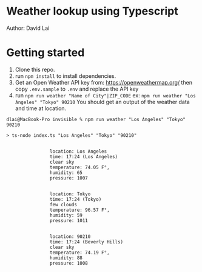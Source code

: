 # Weather lookup using Typescript
Author: David Lai

# Getting started
1. Clone this repo.
2. run `npm install` to install dependencies.
3. Get an Open Weather API key from: https://openweathermap.org/ then copy `.env.sample` to `.env` and replace the API key
4. run `npm run weather "Name of City"|ZIP_CODE` ex: `npm run weather "Los Angeles" "Tokyo" 90210`
You should get an output of the weather data and time at location.
```
dlai@MacBook-Pro invisible % npm run weather "Los Angeles" "Tokyo" 90210

> ts-node index.ts "Los Angeles" "Tokyo" "90210"


                location: Los Angeles 
                time: 17:24 (Los Angeles)
                clear sky
                temperature: 74.05 F°,
                humidity: 65
                pressure: 1007
            

                location: Tokyo 
                time: 17:24 (Tokyo)
                few clouds
                temperature: 96.57 F°,
                humidity: 59
                pressure: 1011
            

                location: 90210 
                time: 17:24 (Beverly Hills)
                clear sky
                temperature: 74.19 F°,
                humidity: 88
                pressure: 1008
            
```
